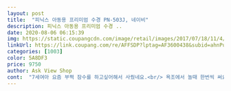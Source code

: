 ```yaml
---
layout: post 
title:  "피닉스 아동용 프리미엄 수경 PN-503J, 네이비" 
description: 피닉스 아동용 프리미엄 수경 ..
date: 2020-08-06 06:15:39 
img: https://static.coupangcdn.com/image/retail/images/2017/07/18/11/4/293cff30-fe8b-4a04-9b83-f51f311e0540.jpg 
linkUrl: https://link.coupang.com/re/AFFSDP?lptag=AF3600438&subid=ahnPublicAsk&pageKey=27471657&itemId=105729946&vendorItemId=3203260309&traceid=V0-113-70449152da23917a 
categories: [1003] 
color: 5A8DF3 
price: 9750 
author: Ask View Shop 
cont:  "7세여아 요즘 부쩍 잠수를 하고싶어해서 사줬네요.<br/> 욕조에서 놀때 한번씩 써요.<br/><br/>ㅁ 사용자 8세 남아<br/>ㅁ 수영못함, 잠깐잠깐 잠수해서 물고기 보는 용도,<br/>가성비로 좋아요 조카 수영배운다고 선물로하기 좋습니다ㅎㅎ<br/>물안경이 다 그렇듯, 미간 거리 조정가능하도록 코걸이 길이별로 다 있어서 어떤 얼굴 형태이든 다 잘 맞습니다.<br/><br/>바닷가에서, 계곡에서, 수영장에서도 물 한번 안새고 잘 쓰고 다녔음.<br/><br/>색상도 이쁘고 매우 만족합니다!<br/>어차피 호흡법도 잘 몰라 마스크 써봐야 바닥 보는용도가 다인데 숨 참는법 알려주고 눈만뜰 수 있으면 매우 좋아함.<br/><br/>올 여름 아들래미가 아주 신나게 썼다.<br/><br/>처음에 full face mask 스노클링 사줬다가 욕조에서 테스트결과 얼굴이 작아 물 완전 샘.<br/>.<br/> 물먹고 울고불고 난리친후에 일반물안경으로 바꿔줌.<br/><br/>" 
---
```

